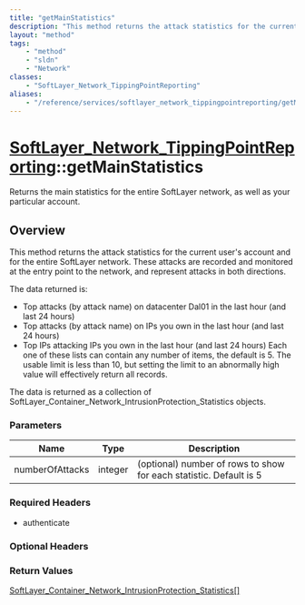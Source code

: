 ```yaml
---
title: "getMainStatistics"
description: "This method returns the attack statistics for the current user's account and for the entire SoftLayer network.  These at... "
layout: "method"
tags:
    - "method"
    - "sldn"
    - "Network"
classes:
    - "SoftLayer_Network_TippingPointReporting"
aliases:
    - "/reference/services/softlayer_network_tippingpointreporting/getMainStatistics"
---
```

# [SoftLayer_Network_TippingPointReporting](/reference/services/SoftLayer_Network_TippingPointReporting)::getMainStatistics

Returns the main statistics for the entire SoftLayer network, as well as your particular account.


## Overview 
This method returns the attack statistics for the current user's account and for the entire SoftLayer network.  These attacks are recorded and monitored at the entry point to the network, and represent attacks in both directions. 

The data returned is: 
* Top attacks (by attack name) on datacenter Dal01 in the last hour (and last 24 hours)
* Top attacks (by attack name) on IPs you own in the last hour (and last 24 hours)
* Top IPs attacking IPs you own in the last hour (and last 24 hours)
Each one of these lists can contain any number of items, the default is 5.  The usable limit is less than 10, but setting the limit to an abnormally high value will effectively return all records. 

The data is returned as a collection of SoftLayer_Container_Network_IntrusionProtection_Statistics objects. 

### Parameters 
|Name | Type | Description |
| --- | --- | --- |
|numberOfAttacks| integer| (optional) number of rows to show for each statistic.  Default is 5|


### Required Headers
* authenticate

### Optional Headers

### Return Values
<a href='/reference/datatypes/SoftLayer_Container_Network_IntrusionProtection_Statistics'>SoftLayer_Container_Network_IntrusionProtection_Statistics[] </a>

